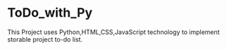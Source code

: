 # ToDo_with_Py
This Project uses Python,HTML,CSS,JavaScript technology to implement storable project to-do list.
